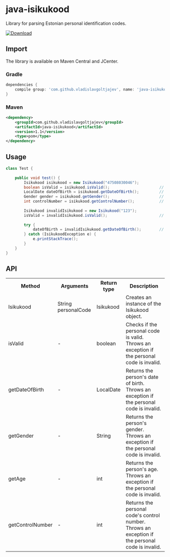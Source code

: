 # java-isikukood
Library for parsing Estonian personal identification codes.  
  
[![Download](https://api.bintray.com/packages/vladislavg/java-isikukood/java-isikukood/images/download.svg)](https://bintray.com/vladislavg/java-isikukood/java-isikukood/_latestVersion)

## Import
The library is available on Maven Central and JCenter.
### Gradle
```groovy
dependencies {
    compile group: 'com.github.vladislavgoltjajev', name: 'java-isikukood', version: '1.1'
}
```
### Maven
```xml
<dependency>
    <groupId>com.github.vladislavgoltjajev</groupId>
    <artifactId>java-isikukood</artifactId>
    <version>1.1</version>
    <type>pom</type>
</dependency>
```

## Usage
```java
class Test {
    
    public void test() {
        Isikukood isikukood = new Isikukood("47508030046");
        boolean isValid = isikukood.isValid();                      // true
        LocalDate dateOfBirth = isikukood.getDateOfBirth();         // 1975-08-03
        Gender gender = isikukood.getGender();                      // F
        int controlNumber = isikukood.getControlNumber();           // 6
        
        Isikukood invalidIsikukood = new Isikukood("123");
        isValid = invalidIsikukood.isValid();                       // false
        
        try {
            dateOfBirth = invalidIsikukood.getDateOfBirth();        // throws exception
        } catch (IsikukoodException e) {
            e.printStackTrace();
        }
    }
}
```

## API
<table class="table1">
  <tr>
    <th>Method</th>
    <th>Arguments</th>
    <th>Return type</th>
    <th>Description</th>
  </tr>
  <tr>
    <td>Isikukood</td>
    <td>String personalCode</td>
    <td>Isikukood</td>
    <td>Creates an instance of the Isikukood object.</td>
  </tr>
  <tr>
    <td>isValid</td>
    <td>-</td>
    <td>boolean</td>
    <td>Checks if the personal code is valid. Throws an exception if the personal code is invalid.</td>
  </tr>
  <tr>
    <td>getDateOfBirth</td>
    <td>-</td>
    <td>LocalDate</td>
    <td>Returns the person's date of birth. Throws an exception if the personal code is invalid.</td>
  </tr>
  <tr>
     <td>getGender</td>
     <td>-</td>
     <td>String</td>
     <td>Returns the person's gender. Throws an exception if the personal code is invalid.</td>
   </tr>
   <tr>
     <td>getAge</td>
     <td>-</td>
     <td>int</td>
     <td>Returns the person's age. Throws an exception if the personal code is invalid.</td>
   </tr>
   <tr>
     <td>getControlNumber</td>
     <td>-</td>
     <td>int</td>
     <td>Returns the personal code's control number. Throws an exception if the personal code is invalid.</td>
   </tr>
</table>
